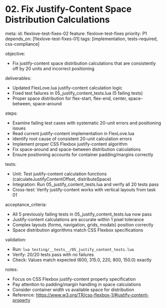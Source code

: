 # 02. Fix Justify-Content Space Distribution Calculations

meta:
  id: flexlove-test-fixes-02
  feature: flexlove-test-fixes
  priority: P1
  depends_on: [flexlove-test-fixes-01]
  tags: [implementation, tests-required, css-compliance]

objective:
- Fix justify-content space distribution calculations that are consistently off by 20 units and incorrect positioning

deliverables:
- Updated FlexLove.lua justify-content calculation logic
- Fixed test failures in 05_justify_content_tests.lua (5 failing tests)
- Proper space distribution for flex-start, flex-end, center, space-between, space-around

steps:
- Examine failing test cases with systematic 20-unit errors and positioning issues
- Read current justify-content implementation in FlexLove.lua
- Identify root cause of consistent 20-unit calculation errors
- Implement proper CSS Flexbox justify-content algorithm
- Fix space-around and space-between distribution calculations
- Ensure positioning accounts for container padding/margins correctly

tests:
- Unit: Test justify-content calculation functions (calculateJustifyContentOffset, distributeSpace)
- Integration: Run 05_justify_content_tests.lua and verify all 20 tests pass
- Cross-test: Verify justify-content works with vertical layouts from task 01

acceptance_criteria:
- All 5 previously failing tests in 05_justify_content_tests.lua now pass
- Justify-content calculations are accurate within 1 pixel tolerance
- Complex layouts (forms, navigation, grids, modals) position correctly
- Space distribution algorithms match CSS Flexbox specifications

validation:
- Run: `lua testing/__tests__/05_justify_content_tests.lua`
- Verify: 20/20 tests pass with no failures
- Check: Values match expected (600, 315.0, 220, 800, 150.0) exactly

notes:
- Focus on CSS Flexbox justify-content property specification
- Pay attention to padding/margin handling in space calculations
- Consider container width vs available space for distribution
- Reference: https://www.w3.org/TR/css-flexbox-1/#justify-content-property